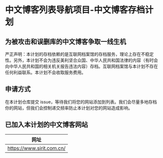 # 中文博客列表导航项目-中文博客存档计划
## 为被攻击和误删库的中文博客争取一线生机
严正声明：本计划的存档依赖的是互联网档案馆的存档服务，理论上存在不稳定性。另外，本计划不会为违反美利坚合众国、中华人民共和国法律的内容（有时会向中华人民共和国的相关机关报告违法内容）存档。互联网档案馆与本计划不存在任何利益联系。本计划不会收取服务费用。        
## 申请方式
在本计划仓库提交 issue，等待我们将您的网站添加到列表。我们会尽量多地存档你的网站，但我们会控制递交频率防止本计划对您的网站造成影响。
## 已加入本计划的中文博客网站
| 网址|
|----|
|https://www.sirit.com.cn/|
